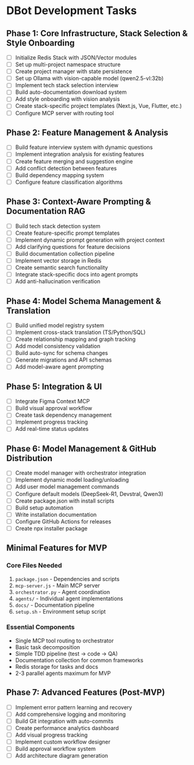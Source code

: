 # DBot Development Tasks

## Phase 1: Core Infrastructure, Stack Selection & Style Onboarding
- [ ] Initialize Redis Stack with JSON/Vector modules
- [ ] Set up multi-project namespace structure  
- [ ] Create project manager with state persistence
- [ ] Set up Ollama with vision-capable model (qwen2.5-vl:32b)
- [ ] Implement tech stack selection interview
- [ ] Build auto-documentation download system
- [ ] Add style onboarding with vision analysis
- [ ] Create stack-specific project templates (Next.js, Vue, Flutter, etc.)
- [ ] Configure MCP server with routing tool

## Phase 2: Feature Management & Analysis
- [ ] Build feature interview system with dynamic questions
- [ ] Implement integration analysis for existing features
- [ ] Create feature merging and suggestion engine
- [ ] Add conflict detection between features
- [ ] Build dependency mapping system
- [ ] Configure feature classification algorithms

## Phase 3: Context-Aware Prompting & Documentation RAG
- [ ] Build tech stack detection system
- [ ] Create feature-specific prompt templates
- [ ] Implement dynamic prompt generation with project context
- [ ] Add clarifying questions for feature decisions
- [ ] Build documentation collection pipeline
- [ ] Implement vector storage in Redis
- [ ] Create semantic search functionality
- [ ] Integrate stack-specific docs into agent prompts
- [ ] Add anti-hallucination verification

## Phase 4: Model Schema Management & Translation
- [ ] Build unified model registry system
- [ ] Implement cross-stack translation (TS/Python/SQL)
- [ ] Create relationship mapping and graph tracking
- [ ] Add model consistency validation
- [ ] Build auto-sync for schema changes
- [ ] Generate migrations and API schemas
- [ ] Add model-aware agent prompting

## Phase 5: Integration & UI
- [ ] Integrate Figma Context MCP
- [ ] Build visual approval workflow
- [ ] Create task dependency management
- [ ] Implement progress tracking
- [ ] Add real-time status updates

## Phase 6: Model Management & GitHub Distribution
- [ ] Create model manager with orchestrator integration
- [ ] Implement dynamic model loading/unloading
- [ ] Add user model management commands
- [ ] Configure default models (DeepSeek-R1, Devstral, Qwen3)
- [ ] Create package.json with install scripts
- [ ] Build setup automation
- [ ] Write installation documentation
- [ ] Configure GitHub Actions for releases
- [ ] Create npx installer package

## Minimal Features for MVP

### Core Files Needed
1. `package.json` - Dependencies and scripts
2. `mcp-server.js` - Main MCP server
3. `orchestrator.py` - Agent coordination
4. `agents/` - Individual agent implementations
5. `docs/` - Documentation pipeline
6. `setup.sh` - Environment setup script

### Essential Components
- Single MCP tool routing to orchestrator
- Basic task decomposition 
- Simple TDD pipeline (test → code → QA)
- Documentation collection for common frameworks
- Redis storage for tasks and docs
- 2-3 parallel agents maximum for MVP

## Phase 7: Advanced Features (Post-MVP)
- [ ] Implement error pattern learning and recovery
- [ ] Add comprehensive logging and monitoring
- [ ] Build Git integration with auto-commits
- [ ] Create performance analytics dashboard
- [ ] Add visual progress tracking
- [ ] Implement custom workflow designer
- [ ] Build approval workflow system
- [ ] Add architecture diagram generation
